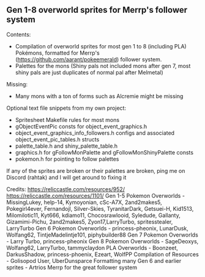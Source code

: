 ## Gen 1-8 overworld sprites for Merrp's follower system

Contents:
- Compilation of overworld sprites for most gen 1 to 8 (including PLA) Pokémons, formatted for Merrp's (https://github.com/aarant/pokeemerald) follower system.
- Palettes for the mons (Shiny pals not included mons after gen 7, most shiny pals are just duplicates of normal pal after Melmetal)

Missing:
- Many mons with a ton of forms such as Alcremie might be missing

Optional text file snippets from my own project:
- Spritesheet Makefile rules for most mons
- gObjectEventPic consts for object_event_graphics.h 
- object_event_graphics_info_followers.h configs and associated object_event_pic_tables.h structs 
- palette_table.h and shiny_palette_table.h 
- graphics.h for gFollowMonPalette and gFollowMonShinyPalette consts
- pokemon.h for pointing to follow palettes

If any of the sprites are broken or their palettes are broken, ping me on Discord (rahtak) and I will get around to fixing it

Credits:
https://reliccastle.com/resources/952/
https://reliccastle.com/resources/1101/
Gen 1-5 Pokemon Overworlds - MissingLukey, help-14, Kymoyonian, cSc-A7X, 2and2makes5, Pokegirl4ever, Fernandojl, Silver-Skies, TyranitarDark, Getsuei-H, Kid1513, Milomilotic11, Kyt666, kdiamo11, Chocosrawlooid, Syledude, Gallanty, Gizamimi-Pichu, 2and2makes5, Zyon17,LarryTurbo, spritesstealer, LarryTurbo
Gen 6 Pokemon Overworlds - princess-pheonix, LunarDusk, Wolfang62, TintjeMadelintje101, piphybuilder88
Gen 7 Pokemon Overworlds - Larry Turbo, princess-pheonix
Gen 8 Pokemon Overworlds - SageDeoxys, Wolfang62, LarryTurbo, tammyclaydon
PLA Overworlds - Boonzeet, DarkusShadow, princess-phoenix, Ezeart, WolfPP
Compilation of Resources - Golisopod User, UberDunsparce
Formatting many Gen 6 and earlier sprites - Artrios
Merrp for the great follower system